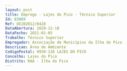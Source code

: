 ```yaml
--- 
layout: post
title: Emprego - Lajes do Pico - Técnico Superior
Id: 83069
Ref: OE202012/0428
DataAbertura: 2020-12-18
DataFecho: 2021-01-05
Trabalho: Técnico Superior
Empregador: Associação de Municípios da Ilha do Pico
Descricao: Área de Ambiente
CodigoPostal: 9930-126 LAJES DO PICO
Concelho: Lajes do Pico
Distrito: RAA - Ilha do Pico
--- 
```


